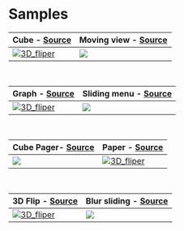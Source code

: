 # Samples

Cube - [Source](https://github.com/muabe/Samples/blob/master/propose_cube/src/com/example/test/MainActivity.java) | Moving view - [Source](https://github.com/muabe/Samples/blob/master/moving_view/src/com/markjmind/sample/propose/moving/MainActivity.java)
---|---
[![3D_fliper](https://github.com/muabe/Samples/blob/master/images/cube.gif)](https://github.com/muabe/Samples/blob/master/propose_cube/src/com/example/test/MainActivity.java) | [![](https://github.com/muabe/Samples/blob/master/images/moving_view.gif)](https://github.com/muabe/Samples/blob/master/moving_view/src/com/markjmind/sample/propose/moving/MainActivity.java)

<br>

Graph - [Source](https://github.com/muabe/Samples/blob/master/propose_graphtest/src/com/example/graphtest/MainActivity.java) | Sliding menu - [Source](https://github.com/muabe/Samples/blob/master/sldingmenu/src/com/markjmind/propose/sample/slidingmenu/MainActivity.java)
---|---
[![3D_fliper](https://github.com/muabe/Samples/blob/master/images/graph2.gif)](https://github.com/muabe/Samples/blob/master/propose_graphtest/src/com/example/graphtest/MainActivity.java) | [![](https://github.com/muabe/Samples/blob/master/images/sliding_menu.gif)](https://github.com/muabe/Samples/blob/master/sldingmenu/src/com/markjmind/propose/sample/slidingmenu/MainActivity.java)

<br>

Cube Pager- [Source](https://github.com/muabe/Samples/blob/master/propose_cubePager/src/com/example/cubepager/MainActivity.java) | Paper - [Source](https://github.com/muabe/Samples/blob/master/paper/src/com/markjmind/propose/sample/paper/MainActivity.java)
---|---
[![](https://github.com/muabe/Samples/blob/master/images/pager.gif)](https://https://github.com/muabe/Samples/blob/master/propose_cubePager/src/com/example/cubepager/MainActivity.java) | [![3D_fliper](https://github.com/muabe/Samples/blob/master/images/page_flip.gif)](https://github.com/muabe/Samples/blob/master/paper/src/com/markjmind/propose/sample/paper/MainActivity.java)

<br>

3D Flip - [Source](https://github.com/muabe/Samples/blob/master/3DFlip/src/com/markjmind/propose/sample/flip/MainActivity.java) | Blur sliding - [Source](https://github.com/muabe/Samples/blob/master/SlidingDrawer/src/com/markjmind/propose/sample/slidingdrawer/MainActivity.java)
---|---
[![3D_fliper](https://github.com/muabe/Samples/blob/master/images/3D_fliper.gif)](https://github.com/muabe/Samples/blob/master/3DFlip/src/com/markjmind/propose/sample/flip/MainActivity.java) | [![](https://github.com/muabe/Samples/blob/master/images/blur_sliding.gif)](https://github.com/muabe/Samples/blob/master/SlidingDrawer/src/com/markjmind/propose/sample/slidingdrawer/MainActivity.java)

<br>





